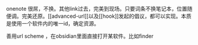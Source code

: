 onenote 很屌，不换。其他link过去，完美到现场。只要词条不换笔记本，位置随便调。完美还原。[[advanced-url]]以及[[hook]]发起的倡议，都可以实现。本质是使用一个软件内的唯一id，确定资源。

善用url scheme ，在obsidian里面直接打开某软件。比如finder